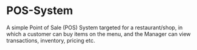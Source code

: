 # POS-System
A simple Point of Sale (POS) System targeted for a restaurant/shop, in which a customer can buy items on the menu, and the Manager can view transactions, inventory, pricing etc.
